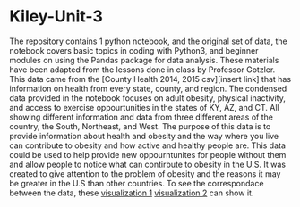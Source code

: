 # Kiley-Unit-3
The repository contains 1 python notebook, and the original set of data, the notebook covers basic topics in coding with Python3, and beginner modules on using the Pandas package for data analysis. These materials have been adapted from the lessons done in class by Professor Gotzler. This data came from the [County Health 2014, 2015 csv][insert link] that has information on health from every state, county, and region. The condensed data provided in the notebook focuses on adult obesity, physical inactivity, and access to exercise oppourtunities in the states of KY, AZ, and CT. All showing different information and data from three different areas of the country, the South, Northeast, and West. The purpose of this data is to provide information about health and obesity and the way where you live can contribute to obesity and how active and healthy people are. This data could be used to help provide new oppourntunites for people without them and allow people to notice what can contirbute to obesity in the U.S. It was created to give attention to the problem of obesity and the reasons it may be greater in the U.S than other countries. To see the correspondace between the data, these [visualization 1](https://public.flourish.studio/visualisation/11890298/) [visualization 2]( https://public.flourish.studio/visualisation/11890409/) can show it.
